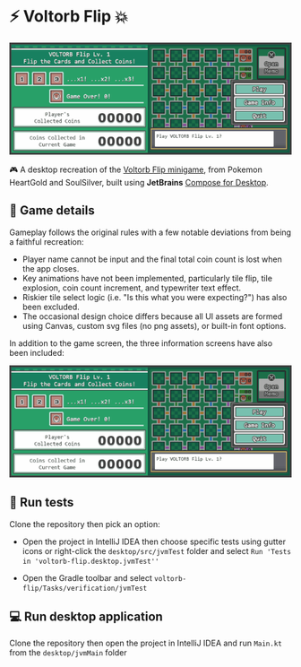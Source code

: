 # :zap: Voltorb Flip :boom:

![](screenshots/game_play_example.gif)

:video_game: A desktop recreation of the [Voltorb Flip minigame](https://bulbapedia.bulbagarden.net/wiki/Voltorb_Flip), 
from Pokemon HeartGold and SoulSilver, built using **JetBrains**
[Compose for Desktop](https://www.jetbrains.com/lp/compose-desktop/).

## :memo: Game details

Gameplay follows the original rules with a few notable deviations from being a faithful recreation:

- Player name cannot be input and the final total coin count is lost when the app closes.
- Key animations have not been implemented, particularly tile flip, tile explosion, coin count increment, and typewriter text effect.
- Riskier tile select logic (i.e. "Is this what you were expecting?") has also been excluded.
- The occasional design choice differs because all UI assets are formed using Canvas, custom svg files (no png assets), or built-in font options.

In addition to the game screen, the three information screens have also been included:

![](screenshots/game_info_example.gif)

## :microscope: Run tests

Clone the repository then pick an option:

- Open the project in IntelliJ IDEA then choose specific tests using gutter icons or right-click the `desktop/src/jvmTest` folder and
  select `Run 'Tests in 'voltorb-flip.desktop.jvmTest''`

- Open the Gradle toolbar and select `voltorb-flip/Tasks/verification/jvmTest`

## :computer: Run desktop application

Clone the repository then open the project in IntelliJ IDEA and run `Main.kt` from the `desktop/jvmMain` folder